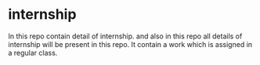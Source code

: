  # internship
In this repo contain detail of internship. 
and also in this repo all details of internship will be present in this repo. 
 It contain a work which is assigned in a regular class. 